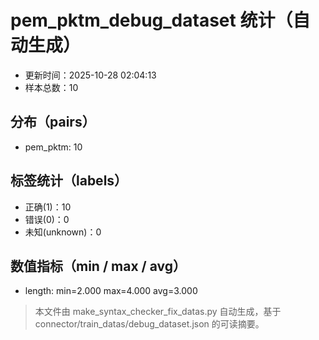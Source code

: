 # pem_pktm_debug_dataset 统计（自动生成）

- 更新时间：2025-10-28 02:04:13
- 样本总数：10

## 分布（pairs）
- pem_pktm: 10

## 标签统计（labels）
- 正确(1)：10
- 错误(0)：0
- 未知(unknown)：0

## 数值指标（min / max / avg）
- length: min=2.000 max=4.000 avg=3.000

> 本文件由 make_syntax_checker_fix_datas.py 自动生成，基于 connector/train_datas/debug_dataset.json 的可读摘要。